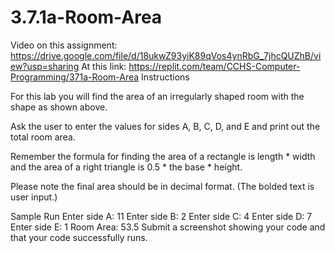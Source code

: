# 3.7.1a-Room-Area
Video on this assignment: https://drive.google.com/file/d/18ukwZ93yiK89qVos4ynRbG_7jhcQUZhB/view?usp=sharing
At this link: https://replit.com/team/CCHS-Computer-Programming/371a-Room-Area
Instructions






For this lab you will find the area of an irregularly shaped room with the shape as shown above.

Ask the user to enter the values for sides A, B, C, D, and E and print out the total room area.

Remember the formula for finding the area of a rectangle is length * width and the area of a right triangle is 0.5 * the base * height.

Please note the final area should be in decimal format. (The bolded text is user input.)

Sample Run
Enter side A: 11
Enter side B: 2
Enter side C: 4
Enter side D: 7
Enter side E: 1
Room Area: 53.5
Submit a screenshot showing your code and that your code successfully runs.
